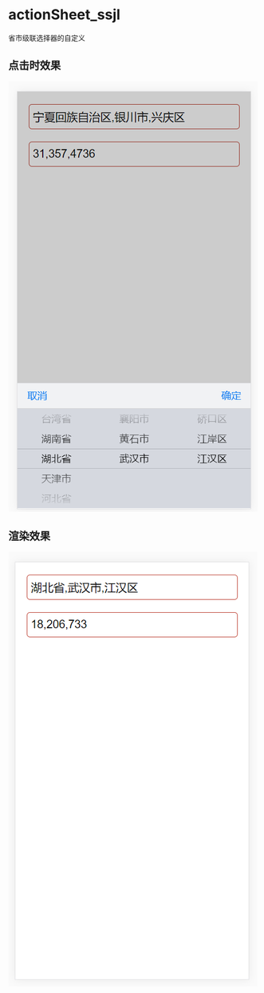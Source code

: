 # actionSheet_ssjl
省市级联选择器的自定义

## 点击时效果
![Alt text](./img/act.png)

## 渲染效果
![Alt text](./img/after.png)
